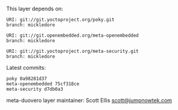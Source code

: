 This layer depends on:

    URI: git://git.yoctoproject.org/poky.git
    branch: mickledore

    URI: git://git.openembedded.org/meta-openembedded
    branch: mickledore

    URI: git://git.yoctoproject.org/meta-security.git
    branch: mickledore

Latest commits:

    poky 0a98281d37
    meta-openembedded 75cf318ce
    meta-security d7db0a3

meta-duovero layer maintainer: Scott Ellis <scott@jumpnowtek.com>

